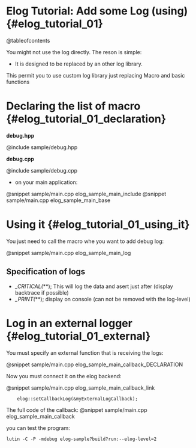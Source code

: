 Elog Tutorial: Add some Log (using)                                {#elog_tutorial_01}
===================================

@tableofcontents

You might not use the log directly.
The reson is simple:
- It is designed to be replaced by an other log library.

This permit you to use custom log library just replacing Macro and basic functions


Declaring the list of macro                                         {#elog_tutorial_01_declaration}
===========================


**debug.hpp**

@include sample/debug.hpp

**debug.cpp**

@include sample/debug.cpp


- on your main application:

@snippet sample/main.cpp elog_sample_main_include
@snippet sample/main.cpp elog_sample_main_base

Using it                                                      {#elog_tutorial_01_using_it}
========

You just need to call the macro whe you want to add debug log:

@snippet sample/main.cpp elog_sample_main_log


Specification of logs
---------------------

  - *_CRITICAL(***); This will log the data and asert just after (display backtrace if possible)
  - *_PRINT(***); display on console (can not be removed with the log-level)




Log in an external logger                                     {#elog_tutorial_01_external}
=========================

You must specify an external function that is receiving the logs:

@snippet sample/main.cpp elog_sample_main_callback_DECLARATION

Now you must connect it on the elog backend:

@snippet sample/main.cpp elog_sample_main_callback_link

```{.cpp}
	elog::setCallbackLog(&myExternalLogCallback);
```

The full code of the callback:
@snippet sample/main.cpp elog_sample_main_callback

you can test the program:

```{.sh}
lutin -C -P -mdebug elog-sample?build?run:--elog-level=2
```
